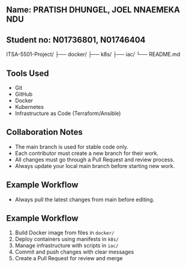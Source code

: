 ## Name: PRATISH DHUNGEL, JOEL NNAEMEKA NDU
## Student no: N01736801, N01746404


ITSA-5501-Project/
├── docker/
├── k8s/
├── iac/
└── README.md



## Tools Used
- Git
- GitHub
- Docker
- Kubernetes
- Infrastructure as Code (Terraform/Ansible)

## Collaboration Notes
- The main branch is used for stable code only.
- Each contributor must create a new branch for their work.
- All changes must go through a Pull Request and review process.
- Always update your local main branch before starting new work.


## Example Workflow
- Always pull the latest changes from main before editing.
## Example Workflow
1. Build Docker image from files in `docker/`
2. Deploy containers using manifests in `k8s/`
3. Manage infrastructure with scripts in `iac/`
4. Commit and push changes with clear messages
5. Create a Pull Request for review and merge
